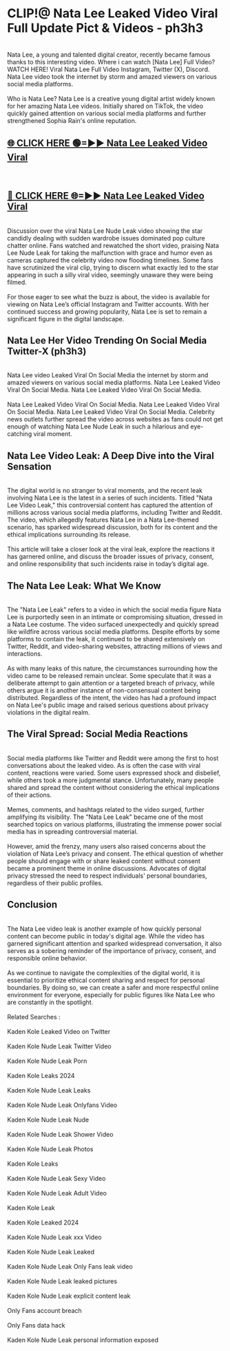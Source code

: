# CLIP!@ Nata Lee Leaked Video Viral Full Update Pict & Videos - ph3h3
<br>
Nata Lee, a young and talented digital creator, recently became famous thanks to this interesting video. Where i can watch [Nata Lee] Full Video? WATCH HERE! Viral Nata Lee Full Video Instagram, Twitter (X), Discord. Nata Lee video took the internet by storm and amazed viewers on various social media platforms.
<br><br>
Who is Nata Lee? Nata Lee is a creative young digital artist widely known for her amazing Nata Lee videos. Initially shared on TikTok, the video quickly gained attention on various social media platforms and further strengthened Sophia Rain's online reputation.
<br>
<h2><a href="https://bestclip.site?title=Nata_Lee">🌐 CLICK HERE 🟢=►► Nata Lee Leaked Video Viral</a></h2>
<br>
<h2><a href="https://bestclip.site?title=Nata_Lee">🔴 CLICK HERE 🌐=►► Nata Lee Leaked Video Viral</a></h2>
<br>
Discussion over the viral Nata Lee Nude Leak video showing the star candidly dealing with sudden wardrobe issues dominated pop culture chatter online. Fans watched and rewatched the short video, praising Nata Lee Nude Leak for taking the malfunction with grace and humor even as cameras captured the celebrity video now flooding timelines. Some fans have scrutinized the viral clip, trying to discern what exactly led to the star appearing in such a silly viral video, seemingly unaware they were being filmed.
<br><br>
For those eager to see what the buzz is about, the video is available for viewing on Nata Lee’s official Instagram and Twitter accounts. With her continued success and growing popularity, Nata Lee is set to remain a significant figure in the digital landscape.
<br>
<h2>Nata Lee Her Video Trending On Social Media Twitter-X (ph3h3)</h2>
<br>
Nata Lee video Leaked Viral On Social Media the internet by storm and amazed viewers on various social media platforms. Nata Lee Leaked Video Viral On Social Media. Nata Lee Leaked Video Viral On Social Media.
<br><br>
Nata Lee Leaked Video Viral On Social Media. Nata Lee Leaked Video Viral On Social Media. Nata Lee Leaked Video Viral On Social Media. Celebrity news outlets further spread the video across websites as fans could not get enough of watching Nata Lee Nude Leak in such a hilarious and eye-catching viral moment.
<br>
<h2>Nata Lee Video Leak: A Deep Dive into the Viral Sensation</h2>
<br>
The digital world is no stranger to viral moments, and the recent leak involving Nata Lee is the latest in a series of such incidents. Titled "Nata Lee Video Leak," this controversial content has captured the attention of millions across various social media platforms, including Twitter and Reddit. The video, which allegedly features Nata Lee in a Nata Lee-themed scenario, has sparked widespread discussion, both for its content and the ethical implications surrounding its release.
<br><br>
This article will take a closer look at the viral leak, explore the reactions it has garnered online, and discuss the broader issues of privacy, consent, and online responsibility that such incidents raise in today’s digital age.
<br>
<h2>The Nata Lee Leak: What We Know</h2>
<br>
The "Nata Lee Leak" refers to a video in which the social media figure Nata Lee is purportedly seen in an intimate or compromising situation, dressed in a Nata Lee costume. The video surfaced unexpectedly and quickly spread like wildfire across various social media platforms. Despite efforts by some platforms to contain the leak, it continued to be shared extensively on Twitter, Reddit, and video-sharing websites, attracting millions of views and interactions.
<br><br>
As with many leaks of this nature, the circumstances surrounding how the video came to be released remain unclear. Some speculate that it was a deliberate attempt to gain attention or a targeted breach of privacy, while others argue it is another instance of non-consensual content being distributed. Regardless of the intent, the video has had a profound impact on Nata Lee's public image and raised serious questions about privacy violations in the digital realm.
<br>
<h2>The Viral Spread: Social Media Reactions</h2>
<br>
Social media platforms like Twitter and Reddit were among the first to host conversations about the leaked video. As is often the case with viral content, reactions were varied. Some users expressed shock and disbelief, while others took a more judgmental stance. Unfortunately, many people shared and spread the content without considering the ethical implications of their actions.
<br><br>
Memes, comments, and hashtags related to the video surged, further amplifying its visibility. The "Nata Lee Leak" became one of the most searched topics on various platforms, illustrating the immense power social media has in spreading controversial material.
<br><br>
However, amid the frenzy, many users also raised concerns about the violation of Nata Lee’s privacy and consent. The ethical question of whether people should engage with or share leaked content without consent became a prominent theme in online discussions. Advocates of digital privacy stressed the need to respect individuals' personal boundaries, regardless of their public profiles.
<br>
<h2>Conclusion</h2>
<br>
The Nata Lee video leak is another example of how quickly personal content can become public in today's digital age. While the video has garnered significant attention and sparked widespread conversation, it also serves as a sobering reminder of the importance of privacy, consent, and responsible online behavior.
<br><br>
As we continue to navigate the complexities of the digital world, it is essential to prioritize ethical content sharing and respect for personal boundaries. By doing so, we can create a safer and more respectful online environment for everyone, especially for public figures like Nata Lee who are constantly in the spotlight.
<br><br>
Related Searches :
<br><br>
Kaden Kole Leaked Video on Twitter
<br><br>
Kaden Kole Nude Leak Twitter Video
<br><br>
Kaden Kole Nude Leak Porn
<br><br>
Kaden Kole Leaks 2024
<br><br>
Kaden Kole Nude Leak Leaks
<br><br>
Kaden Kole Nude Leak Onlyfans Video
<br><br>
Kaden Kole Nude Leak Nude
<br><br>
Kaden Kole Nude Leak Shower Video
<br><br>
Kaden Kole Nude Leak Photos
<br><br>
Kaden Kole Leaks
<br><br>
Kaden Kole Nude Leak Sexy Video
<br><br>
Kaden Kole Nude Leak Adult Video
<br><br>
Kaden Kole Leak
<br><br>
Kaden Kole Leaked 2024
<br><br>
Kaden Kole Nude Leak xxx Video
<br><br>
Kaden Kole Nude Leak Leaked
<br><br>
Kaden Kole Nude Leak Only Fans leak video
<br><br>
Kaden Kole Nude Leak leaked pictures
<br><br>
Kaden Kole Nude Leak explicit content leak
<br><br>
Only Fans account breach
<br><br>
Only Fans data hack
<br><br>
Kaden Kole Nude Leak personal information exposed